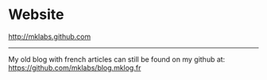 Website
=======

http://mklabs.github.com

---

My old blog with french articles can still be found on my github at: https://github.com/mklabs/blog.mklog.fr
